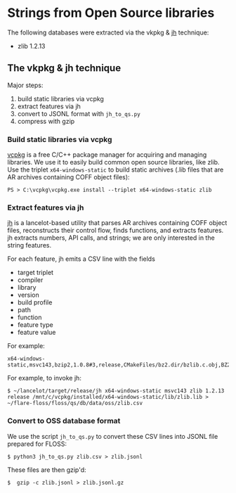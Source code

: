 # Strings from Open Source libraries

The following databases were extracted via the vkpkg & [jh](https://github.com/williballenthin/lancelot/blob/master/bin/src/bin/jh.rs) technique:

  - zlib 1.2.13


## The vkpkg & jh technique

Major steps:

  1. build static libraries via vcpkg
  2. extract features via jh
  3. convert to JSONL format with `jh_to_qs.py`
  4. compress with gzip

### Build static libraries via vcpkg

[vcpkg](https://vcpkg.io/en/) is a free C/C++ package manager for acquiring and managing libraries.
We use it to easily build common open source libraries, like zlib.
Use the triplet `x64-windows-static` to build static archives (.lib files that are AR archives containing COFF object files):

```console
PS > C:\vcpkg\vcpkg.exe install --triplet x64-windows-static zlib
```

### Extract features via jh

[jh](https://github.com/williballenthin/lancelot/blob/master/bin/src/bin/jh.rs)
is a lancelot-based utility that parses AR archives containing COFF object files,
reconstructs their control flow, finds functions, and extracts features. 
jh extracts numbers, API calls, and strings; we are only interested in the string features.

For each feature, jh emits a CSV line with the fields 
  - target triplet
  - compiler 
  - library
  - version
  - build profile
  - path
  - function
  - feature type
  - feature value

For example:

```csv
x64-windows-static,msvc143,bzip2,1.0.8#3,release,CMakeFiles/bz2.dir/bzlib.c.obj,BZ2_bzBuffToBuffCompress,number,0x00000100
```

For example, to invoke jh:

```console
$ ~/lancelot/target/release/jh x64-windows-static msvc143 zlib 1.2.13 release /mnt/c/vcpkg/installed/x64-windows-static/lib/zlib.lib > ~/flare-floss/floss/qs/db/data/oss/zlib.csv
```

### Convert to OSS database format

We use the script `jh_to_qs.py` to convert these CSV lines into JSONL file prepared for FLOSS:

```console
$ python3 jh_to_qs.py zlib.csv > zlib.jsonl
```

These files are then gzip'd:

```console
$  gzip -c zlib.jsonl > zlib.jsonl.gz
```
